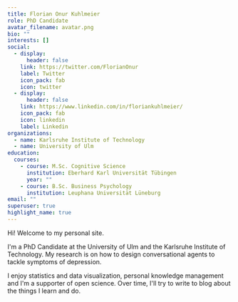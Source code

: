 ```yaml
---
title: Florian Onur Kuhlmeier
role: PhD Candidate
avatar_filename: avatar.png
bio: ""
interests: []
social:
  - display:
      header: false
    link: https://twitter.com/FlorianOnur
    label: Twitter
    icon_pack: fab
    icon: twitter
  - display:
      header: false
    link: https://www.linkedin.com/in/floriankuhlmeier/
    icon_pack: fab
    icon: linkedin
    label: Linkedin
organizations:
  - name: Karlsruhe Institute of Technology
  - name: University of Ulm
education:
  courses:
    - course: M.Sc. Cognitive Science
      institution: Eberhard Karl Universität Tübingen
      year: ""
    - course: B.Sc. Business Psychology
      institution: Leuphana Universität Lüneburg
email: ""
superuser: true
highlight_name: true
---
```

Hi! Welcome to my personal site.

I'm a PhD Candidate at the University of Ulm and the Karlsruhe Institute of Technology. My research is on how to design conversational agents to tackle symptoms of depression. 

I enjoy statistics and data visualization, personal knowledge management and I'm a supporter of open science. Over time, I'll try to write to blog about the things I learn and do.